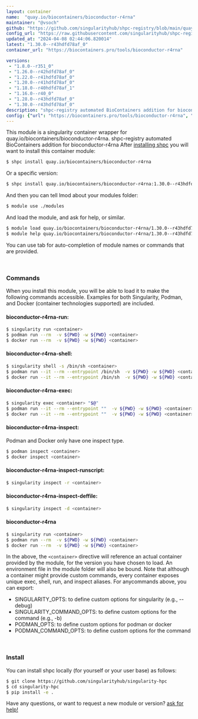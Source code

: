 ```yaml
---
layout: container
name:  "quay.io/biocontainers/bioconductor-r4rna"
maintainer: "@vsoch"
github: "https://github.com/singularityhub/shpc-registry/blob/main/quay.io/biocontainers/bioconductor-r4rna/container.yaml"
config_url: "https://raw.githubusercontent.com/singularityhub/shpc-registry/main/quay.io/biocontainers/bioconductor-r4rna/container.yaml"
updated_at: "2024-04-08 02:44:06.820014"
latest: "1.30.0--r43hdfd78af_0"
container_url: "https://biocontainers.pro/tools/bioconductor-r4rna"

versions:
 - "1.8.0--r351_0"
 - "1.26.0--r42hdfd78af_0"
 - "1.22.0--r41hdfd78af_0"
 - "1.20.0--r41hdfd78af_0"
 - "1.18.0--r40hdfd78af_1"
 - "1.16.0--r40_0"
 - "1.28.0--r43hdfd78af_0"
 - "1.30.0--r43hdfd78af_0"
description: "shpc-registry automated BioContainers addition for bioconductor-r4rna"
config: {"url": "https://biocontainers.pro/tools/bioconductor-r4rna", "maintainer": "@vsoch", "description": "shpc-registry automated BioContainers addition for bioconductor-r4rna", "latest": {"1.30.0--r43hdfd78af_0": "sha256:395e3a8f63a22dfcd6020d64b0014fc67a392fa47cbb7f816f31f060abcb711e"}, "tags": {"1.8.0--r351_0": "sha256:7542b582d5c2f168665d11c33f11d63a0f614bd1899a770b51b65cd0408a927d", "1.26.0--r42hdfd78af_0": "sha256:27d61714ed25334386803cc1f02e4f28d56736f48a5d6b0d5632b98af771690f", "1.22.0--r41hdfd78af_0": "sha256:9add2f6ece2d5b88922b86ad44d44bb415ca964206d8c9e74e4061fc481e93e7", "1.20.0--r41hdfd78af_0": "sha256:805df30143babe9003b2fb83f5c329ac1b72fa336ca6143f9471a15ac3a64ee3", "1.18.0--r40hdfd78af_1": "sha256:8f944e089a9f422430f5ed598dbdeab74f3f8cada81f52533add43251ce15c6f", "1.16.0--r40_0": "sha256:959727ff43fe3e00785b351873486eff2e6112caae30b502189f16358ea347d6", "1.28.0--r43hdfd78af_0": "sha256:278bedc7aad243946fc19622f5590a93b0cddd14a6a365b922d8bc2531197717", "1.30.0--r43hdfd78af_0": "sha256:395e3a8f63a22dfcd6020d64b0014fc67a392fa47cbb7f816f31f060abcb711e"}, "docker": "quay.io/biocontainers/bioconductor-r4rna"}
---
```


This module is a singularity container wrapper for quay.io/biocontainers/bioconductor-r4rna.
shpc-registry automated BioContainers addition for bioconductor-r4rna
After [installing shpc](#install) you will want to install this container module:


```bash
$ shpc install quay.io/biocontainers/bioconductor-r4rna
```

Or a specific version:

```bash
$ shpc install quay.io/biocontainers/bioconductor-r4rna:1.30.0--r43hdfd78af_0
```

And then you can tell lmod about your modules folder:

```bash
$ module use ./modules
```

And load the module, and ask for help, or similar.

```bash
$ module load quay.io/biocontainers/bioconductor-r4rna/1.30.0--r43hdfd78af_0
$ module help quay.io/biocontainers/bioconductor-r4rna/1.30.0--r43hdfd78af_0
```

You can use tab for auto-completion of module names or commands that are provided.

<br>

### Commands

When you install this module, you will be able to load it to make the following commands accessible.
Examples for both Singularity, Podman, and Docker (container technologies supported) are included.

#### bioconductor-r4rna-run:

```bash
$ singularity run <container>
$ podman run --rm  -v ${PWD} -w ${PWD} <container>
$ docker run --rm  -v ${PWD} -w ${PWD} <container>
```

#### bioconductor-r4rna-shell:

```bash
$ singularity shell -s /bin/sh <container>
$ podman run --it --rm --entrypoint /bin/sh  -v ${PWD} -w ${PWD} <container>
$ docker run --it --rm --entrypoint /bin/sh  -v ${PWD} -w ${PWD} <container>
```

#### bioconductor-r4rna-exec:

```bash
$ singularity exec <container> "$@"
$ podman run --it --rm --entrypoint ""  -v ${PWD} -w ${PWD} <container> "$@"
$ docker run --it --rm --entrypoint ""  -v ${PWD} -w ${PWD} <container> "$@"
```

#### bioconductor-r4rna-inspect:

Podman and Docker only have one inspect type.

```bash
$ podman inspect <container>
$ docker inspect <container>
```

#### bioconductor-r4rna-inspect-runscript:

```bash
$ singularity inspect -r <container>
```

#### bioconductor-r4rna-inspect-deffile:

```bash
$ singularity inspect -d <container>
```



#### bioconductor-r4rna

```bash
$ singularity run <container>
$ podman run --rm  -v ${PWD} -w ${PWD} <container>
$ docker run --rm  -v ${PWD} -w ${PWD} <container>
```


In the above, the `<container>` directive will reference an actual container provided
by the module, for the version you have chosen to load. An environment file in the
module folder will also be bound. Note that although a container
might provide custom commands, every container exposes unique exec, shell, run, and
inspect aliases. For anycommands above, you can export:

 - SINGULARITY_OPTS: to define custom options for singularity (e.g., --debug)
 - SINGULARITY_COMMAND_OPTS: to define custom options for the command (e.g., -b)
 - PODMAN_OPTS: to define custom options for podman or docker
 - PODMAN_COMMAND_OPTS: to define custom options for the command

<br>

### Install

You can install shpc locally (for yourself or your user base) as follows:

```bash
$ git clone https://github.com/singularityhub/singularity-hpc
$ cd singularity-hpc
$ pip install -e .
```

Have any questions, or want to request a new module or version? [ask for help!](https://github.com/singularityhub/singularity-hpc/issues)